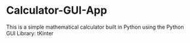 # Calculator-GUI-App
This is a simple mathematical calculator built in Python using the Python GUI Library: tKinter
